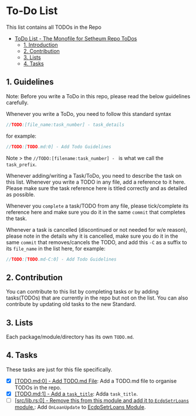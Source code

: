 # To-Do List

This list contains all TODOs in the Repo


<!-- TOC -->
- [ToDo List - The Monofile for Setheum Repo ToDos](#to-do-list)
  - [1. Introduction](#1-guidelines)
  - [2. Contribution](#2-contribution)
  - [3. Lists](#3-lists)
  - [4. Tasks](#4-tasks)
<!-- /TOC -->


## 1. Guidelines

Note: Before you write a ToDo in this repo, please read the below guidelines carefully.

Whenever you write a ToDo, you need to follow this standard syntax

```rust
//TODO:[file_name:task_number] - task_details
```

for example:

```rust
//TODO:[TODO.md:0] - Add Todo Guidelines
```

Note > the  `//TODO:[filename:task_number] - ` is what we call the `task_prefix`.

Whenever adding/writing a Task/ToDo, you need to describe the task on this list. Whenever you write a TODO in any file, add a reference to it here. Please make sure the task reference here is titled correctly and as detailed as possible\.

Whenever you `complete` a task/TODO from any file, please tick/complete its reference here and make sure you do it in the same `commit` that completes the task.

Whenever a task is cancelled (discontinued or not needed for w/e reason), please note in the details why it is cancelled, make sure you do it in the same `commit` that removes/cancels the TODO, and add this `-C` as a suffix to its `file_name` in the list here, for example:

```rust
//TODO:[TODO.md-C:0] - Add Todo Guidelines
```

## 2. Contribution

You can contribute to this list by completing tasks or by adding tasks(TODOs) that are currently in the repo but not on the list. You can also contribute by updating old tasks to the new Standard.

## 3. Lists

Each package/module/directory has its own `TODO.md`.

## 4. Tasks

These tasks are just for this file specifically.

- [x] [[TODO.md:0] - Add TODO.md File](TODO.md): Add a TODO.md file to organise TODOs in the repo.
- [x] [[TODO.md:1] - Add a `task_title`](/TODO.md/#tasks): Adda `task_title`.
- [ ] [[src/lib.rs:0] - Remove this from this module and add it to `EcdpSetrLoans` module.](/blockchain/modules/ecdp-loans/src/lib.rs): Add `OnLoanUpdate` to [EcdpSetrLoans Module](/blockchain/modules/ecdp-setr-loans/).
